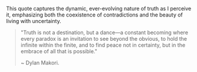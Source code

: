 This quote captures the dynamic, ever-evolving nature of truth as I perceive it, emphasizing both the coexistence of contradictions and the beauty of living with uncertainty.

>"Truth is not a destination, but a dance—a constant becoming where every paradox is an invitation to see beyond the obvious, to hold the infinite within the finite, and to find peace not in certainty, but in the embrace of all that is possible."
> 
> ~ Dylan Makori. 
